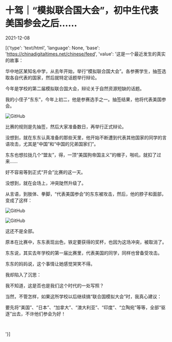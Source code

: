 # 十驾｜“模拟联合国大会”，初中生代表美国参会之后……

2021-12-08

[{'type': 'text/html', 'language': None, 'base': 'https://chinadigitaltimes.net/chinese/feed', 'value': '这是一个最近发生的真实的故事：

华中地区某知名中学，从去年开始，举行“模拟联合国大会”。各参赛学生，抽签选取各自代表的国家，然后就特定话题举行辩论。

今年是学校的第二届模拟联合国大会，辩论关于自然资源短缺的话题。

我的小侄子“东东”，今年上初二，他是参赛选手之一。抽签结果，他将代表美国参会。

![GitHub](https://chinadigitaltimes.net/chinese/files/2021/12/post-674272-61b017ff217e5.)

比赛的规则是先抽签，然后大家准备数日，再举行正式辩论。

没想到，就在东东认真准备的那些天里，他开始不断遭到代表其他国家的同学的言语攻击，尤其是“中国”和“中国的兄弟国家们”。

东东也想拉拢几个“盟友”，得，一顶“美国狗帝国主义”的帽子，啪叽，就扣了过来……

好不容易等到正式“开会”比赛的这一天。

没想到，就在会场上，冲突陡然升级了。

从言语，到肢体、拳脚，“代表美国参会”的东东被攻击，然后，他的脖子和面部，变成了这样：

![GitHub](https://chinadigitaltimes.net/chinese/files/2021/12/post-674272-61b017ff28b18.)

![GitHub](https://chinadigitaltimes.net/chinese/files/2021/12/post-674272-61b017ff301a9.)

这还不是全部。

原本在比赛中，东东表现出色，铁定要获得的奖杯，也因为这场冲突，被取消了。

东东说，其实去年学校的第一届比赛里，代表美国的同学，同样也曾备受攻击。

东东的妈妈说，这个事情让她感觉哭笑不得。

我却陷入了沉思：

我不知道，这是否也是我们这个时代的一处写照？

当然，不管怎样，如果这所学校以后继续搞“联合国模拟大会”时，我真心建议：

要先将“美国”、“日本”、“加拿大”、“澳大利亚”、“印度”、“立陶宛”等等，全部“驱逐”出去，不许他们参会为好！

&emsp;

'}]